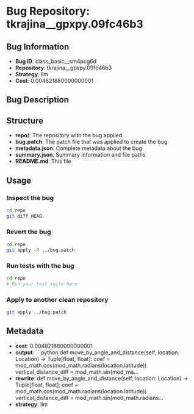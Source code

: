 # Bug Repository: tkrajina__gpxpy.09fc46b3

## Bug Information

- **Bug ID**: class_basic__sm4pcg6d
- **Repository**: tkrajina__gpxpy.09fc46b3
- **Strategy**: llm
- **Cost**: 0.004821880000000001

## Bug Description



## Structure

- **repo/**: The repository with the bug applied
- **bug.patch**: The patch file that was applied to create the bug
- **metadata.json**: Complete metadata about the bug
- **summary.json**: Summary information and file paths
- **README.md**: This file

## Usage

### Inspect the bug
```bash
cd repo
git diff HEAD
```

### Revert the bug
```bash
cd repo
git apply -R ../bug.patch
```

### Run tests with the bug
```bash
cd repo
# Run your test suite here
```

### Apply to another clean repository
```bash
git apply ../bug.patch
```

## Metadata

- **cost**: 0.004821880000000001
- **output**: ```python
def move_by_angle_and_distance(self, location: Location) -> Tuple[float, float]:
    coef = mod_math.cos(mod_math.radians(location.latitude))
    vertical_distance_diff = mod_math.sin(mod_ma...
- **rewrite**: def move_by_angle_and_distance(self, location: Location) -> Tuple[float, float]:
    coef = mod_math.cos(mod_math.radians(location.latitude))
    vertical_distance_diff = mod_math.sin(mod_math.radians...
- **strategy**: llm
